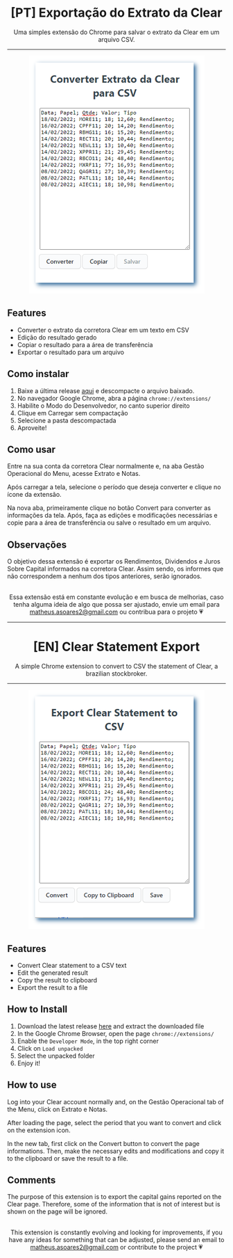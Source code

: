 <div align="center">
    <h1 align="center">[PT] Exportação do Extrato da Clear</h1>
    Uma simples extensão do Chrome para salvar o extrato da Clear em um arquivo CSV.
</div>

---

<div align="center">
    <img src="/images/example_pt.png"/>
</div>

## Features
- Converter o extrato da corretora Clear em um texto em CSV
- Edição do resultado gerado
- Copiar o resultado para a área de transferência
- Exportar o resultado para um arquivo

## Como instalar
1. Baixe a última release [aqui](https://github.com/Matheus-Soares/clear-statement-export/releases) e descompacte o arquivo baixado.
2. No navegador Google Chrome, abra a página ```chrome://extensions/```
3. Habilite o Modo do Desenvolvedor, no canto superior direito
4. Clique em Carregar sem compactação
5. Selecione a pasta descompactada
6. Aproveite!

## Como usar 
Entre na sua conta da corretora Clear normalmente e, na aba Gestão Operacional do Menu, acesse Extrato e Notas.

Após carregar a tela, selecione o período que deseja converter e clique no ícone da extensão.

Na nova aba, primeiramente clique no botão Convert para converter as informações da tela. Após, faça as edições e modificações necessárias e copie para a área de transferência ou salve o resultado em um arquivo.

## Observações
O objetivo dessa extensão é exportar os Rendimentos, Dividendos e Juros Sobre Capital informados na corretora Clear. Assim sendo, os informes que não correspondem a nenhum dos tipos anteriores, serão ignorados. 

</br>

<div align="center">
    Essa extensão está em constante evolução e em busca de melhorias, caso tenha alguma ideia de algo que possa ser ajustado, envie um email para <a href="mailto:matheus.asoares2@gmail.com" target="_blank">matheus.asoares2@gmail.com</a> ou contribua para o projeto &#128151
</div>

---

<div align="center">
    <h1 align="center">[EN] Clear Statement Export</h1>
    A simple Chrome extension to convert to CSV the statement of Clear, a brazilian stockbroker.
</div>

---

<div align="center">
    <img src="/images/example_en.png"/>
</div>

## Features
- Convert Clear statement to a CSV text
- Edit the generated result
- Copy the result to clipboard
- Export the result to a file

## How to Install
1. Download the latest release [here](https://github.com/Matheus-Soares/clear-statement-export/releases) and extract the downloaded file
2. In the Google Chrome Browser, open the page ```chrome://extensions/```
3. Enable the ```Developer Mode```, in the top right corner
4. Click on ```Load unpacked```
5. Select the unpacked folder
6. Enjoy it!

## How to use 
Log into your Clear account normally and, on the Gestão Operacional tab of the Menu, click on Extrato e Notas.

After loading the page, select the period that you want to convert and click on the extension icon.

In the new tab, first click on the Convert button to convert the page informations. Then, make the necessary edits and modifications and copy it to the clipboard or save the result to a file.

## Comments
The purpose of this extension is to export the capital gains reported on the Clear page. Therefore, some of the information that is not of interest but is shown on the page will be ignored.

</br>

<div align="center">
    This extension is constantly evolving and looking for improvements, if you have any ideas for something that can be adjusted, please send an email to <a href="mailto:matheus.asoares2@gmail.com" target="_blank">matheus.asoares2@gmail.com</a> or contribute to the project &#128151
</div>
